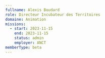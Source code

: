 ```yaml
---
fullname: Alexis Boudard
role: Directeur Incubateur des Territoires
domaine: Animation
missions:
  - start: 2023-11-15
    end: 2023-11-15
    status: admin
    employer: ANCT
memberType: beta
---
```


